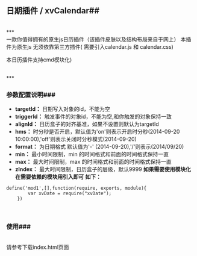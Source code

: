## **日期插件 / xvCalendar**##
<br>
***
<br>
一款你值得拥有的原生js日历插件（该插件皮肤以及结构布局来自于网上）
 本插件为原生js 无须依靠第三方插件( 需要引入calendar.js 和 calendar.css)

本日历插件支持cmd模块化)

<br>
***

### 参数配置说明###

 - **targetId：**  日期写入对象的id，不能为空
 - **triggerId：** 触发事件的对象id，不能为空,和你触发的对象保持一致
 - **alignId：** 日历盒子的对齐基准，如果不设置则默认为targetId
 - **hms：** 时分秒是否开启，默认值为'on'则表示开启时分秒(2014-09-20 10:00:00),'off'则表示关闭时分秒模式(2014-09-20)
 - **format：** 为日期格式 默认值为'-' (2014-09-20),'/'则表示(2014/09/20)
 - **min：** 最小时间限制，min 的时间格式和前面的时间格式保持一直
 - **max：** 最大时间限制，max 的时间格式和前面的时间格式保持一直
 - **zIndex：** 最大时间限制，日历盒子的层级，默认9999
 **如果需要使用模块化在需要依赖的模块用引入即可**
**如下：**
```
define('mod1',[],function(require, exports, module){
        var xvDate = require("xvDate");
    })
```
<br>

### 使用###

<br>
请参考下载index.html页面